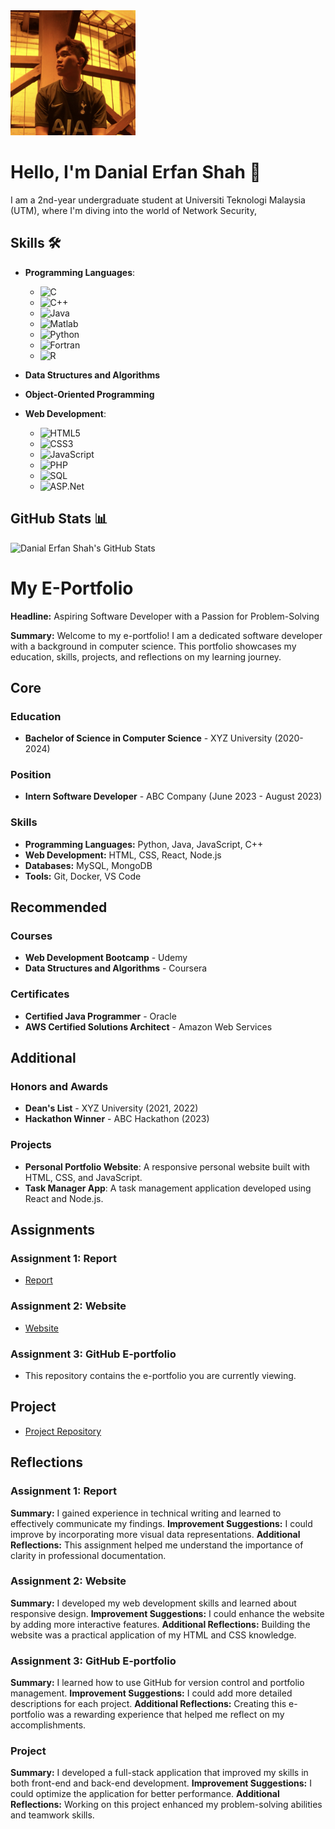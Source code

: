 <img src="/gambar/image.jpg" alt="Profile Picture" width="200" height="200"/>


# Hello, I'm Danial Erfan Shah 👋

I am a 2nd-year undergraduate student at Universiti Teknologi Malaysia (UTM), where I'm diving into the world of Network Security,

## Skills 🛠️

- **Programming Languages**:
  - ![C](https://img.shields.io/badge/C-00599C?style=for-the-badge&logo=c&logoColor=white)
  - ![C++](https://img.shields.io/badge/C++-00599C?style=for-the-badge&logo=c%2B%2B&logoColor=white)
  - ![Java](https://img.shields.io/badge/Java-007396?style=for-the-badge&logo=java&logoColor=white)
  - ![Matlab](https://img.shields.io/badge/Matlab-0076A8?style=for-the-badge&logo=mathworks&logoColor=white)
  - ![Python](https://img.shields.io/badge/Python-3776AB?style=for-the-badge&logo=python&logoColor=white)
  - ![Fortran](https://img.shields.io/badge/Fortran-734F96?style=for-the-badge&logo=fortran&logoColor=white)
  - ![R](https://img.shields.io/badge/R-276DC3?style=for-the-badge&logo=r&logoColor=white)

- **Data Structures and Algorithms**

- **Object-Oriented Programming**

- **Web Development**:
  - ![HTML5](https://img.shields.io/badge/HTML5-E34F26?style=for-the-badge&logo=html5&logoColor=white)
  - ![CSS3](https://img.shields.io/badge/CSS3-1572B6?style=for-the-badge&logo=css3&logoColor=white)
  - ![JavaScript](https://img.shields.io/badge/JavaScript-F7DF1E?style=for-the-badge&logo=javascript&logoColor=black)
  - ![PHP](https://img.shields.io/badge/PHP-777BB4?style=for-the-badge&logo=php&logoColor=white)
  - ![SQL](https://img.shields.io/badge/SQL-4479A1?style=for-the-badge&logo=sql&logoColor=white)
  - ![ASP.Net](https://img.shields.io/badge/ASP.Net-512BD4?style=for-the-badge&logo=dotnet&logoColor=white)

## GitHub Stats 📊

![Danial Erfan Shah's GitHub Stats](https://github-readme-stats.vercel.app/api?username=derfcode91&show_icons=true&theme=radical)


# My E-Portfolio
**Headline:** Aspiring Software Developer with a Passion for Problem-Solving

**Summary:** Welcome to my e-portfolio! I am a dedicated software developer with a background in computer science. This portfolio showcases my education, skills, projects, and reflections on my learning journey.

## Core

### Education
- **Bachelor of Science in Computer Science** - XYZ University (2020-2024)

### Position
- **Intern Software Developer** - ABC Company (June 2023 - August 2023)

### Skills
- **Programming Languages:** Python, Java, JavaScript, C++
- **Web Development:** HTML, CSS, React, Node.js
- **Databases:** MySQL, MongoDB
- **Tools:** Git, Docker, VS Code

## Recommended

### Courses
- **Web Development Bootcamp** - Udemy
- **Data Structures and Algorithms** - Coursera

### Certificates
- **Certified Java Programmer** - Oracle
- **AWS Certified Solutions Architect** - Amazon Web Services

## Additional

### Honors and Awards
- **Dean's List** - XYZ University (2021, 2022)
- **Hackathon Winner** - ABC Hackathon (2023)

### Projects
- **Personal Portfolio Website**: A responsive personal website built with HTML, CSS, and JavaScript.
- **Task Manager App**: A task management application developed using React and Node.js.

## Assignments

### Assignment 1: Report
- [Report](https://drive.google.com/file/d/12P7RNvkvrsKR1KQKt0yxHGhtwm_aG8_y/view?pli=1)

### Assignment 2: Website
- [Website](https://derfcode91.github.io/#about)

### Assignment 3: GitHub E-portfolio
- This repository contains the e-portfolio you are currently viewing.

## Project
- [Project Repository](https://github.com/myusername/myproject)

## Reflections

### Assignment 1: Report
**Summary:** I gained experience in technical writing and learned to effectively communicate my findings.
**Improvement Suggestions:** I could improve by incorporating more visual data representations.
**Additional Reflections:** This assignment helped me understand the importance of clarity in professional documentation.

### Assignment 2: Website
**Summary:** I developed my web development skills and learned about responsive design.
**Improvement Suggestions:** I could enhance the website by adding more interactive features.
**Additional Reflections:** Building the website was a practical application of my HTML and CSS knowledge.

### Assignment 3: GitHub E-portfolio
**Summary:** I learned how to use GitHub for version control and portfolio management.
**Improvement Suggestions:** I could add more detailed descriptions for each project.
**Additional Reflections:** Creating this e-portfolio was a rewarding experience that helped me reflect on my accomplishments.

### Project
**Summary:** I developed a full-stack application that improved my skills in both front-end and back-end development.
**Improvement Suggestions:** I could optimize the application for better performance.
**Additional Reflections:** Working on this project enhanced my problem-solving abilities and teamwork skills.
